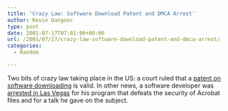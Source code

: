 ```yaml
---
title: 'Crazy Law: Software Download Patent and DMCA Arrest'
author: Kevin Dangoor
type: post
date: 2001-07-17T07:01:00+00:00
url: /2001/07/17/crazy-law-software-download-patent-and-dmca-arrest/
categories:
  - Random

---
```

Two bits of crazy law taking place in the US: a court ruled that a [patent on software downloading][1] is valid. In other news, a software developer was [arrested in Las Vegas][2] for his program that defeats the security of Acrobat files and for a talk he gave on the subject.

 [1]: http://news.cnet.com/news/0-1005-200-6582781.html?tag=mn_hd
 [2]: http://www.planetebook.com/mainpage.asp?webpageid=165